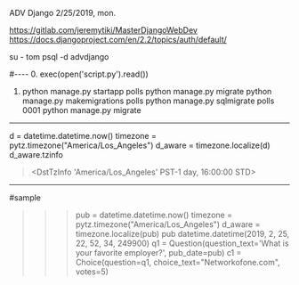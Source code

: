 ADV Django
2/25/2019, mon.

https://gitlab.com/jeremytiki/MasterDjangoWebDev
https://docs.djangoproject.com/en/2.2/topics/auth/default/

su - tom
psql -d advdjango

#----
0. exec(open('script.py').read())
1. python manage.py startapp polls
python manage.py migrate
python manage.py makemigrations polls
python manage.py sqlmigrate polls 0001
python manage.py migrate

----
d = datetime.datetime.now()
timezone = pytz.timezone("America/Los_Angeles")
d_aware = timezone.localize(d)
d_aware.tzinfo
> <DstTzInfo 'America/Los_Angeles' PST-1 day, 16:00:00 STD>

----
#sample 
>>> pub = datetime.datetime.now()
>>> timezone = pytz.timezone("America/Los_Angeles")
>>> d_aware = timezone.localize(pub)
>>> pub
datetime.datetime(2019, 2, 25, 22, 52, 34, 249900)
>>> q1 = Question(question_text='What is your favorite employer?', pub_date=pub)
>>> c1 = Choice(question=q1, choice_text="Networkofone.com", votes=5)
